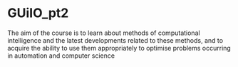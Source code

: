 # GUiIO_pt2
The aim of the course is to learn about methods of computational intelligence and the latest developments related to these methods, and to acquire the ability to use them appropriately to optimise problems occurring in automation and computer science
